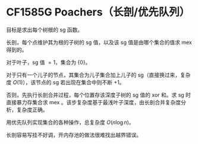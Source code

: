 # CF1585G Poachers（长剖/优先队列）

目标是求出每个树根的 sg 函数。

长剖，每个点维护其为根的子树的 sg 值，以及该 sg 值是由哪个集合的值求 $\text{mex}$ 得到的。

对于叶子，sg 值 $=1$，集合为 $\{0\}$。

对于只有一个儿子的节点，其集合为儿子集合加上儿子的 sg（直接换过来，复杂度 $O(1)$），该节点的 sg 若出现在集合中则不断 $+1$。

否则，先执行长剖合并过程，每个位置存该深度子树的 sg 值的 $\text{xor}$ 和。求 sg 时直接暴力存集合求 $\text{mex}$ 。该步复杂度基于最浅叶子深度，由长剖合并复杂度分析，复杂度正确。

用优先队列实现集合的各种操作，总复杂度 $O(n\log n)$。

长剖容易写挂不好调，开内存池的做法很难找出越界错误。